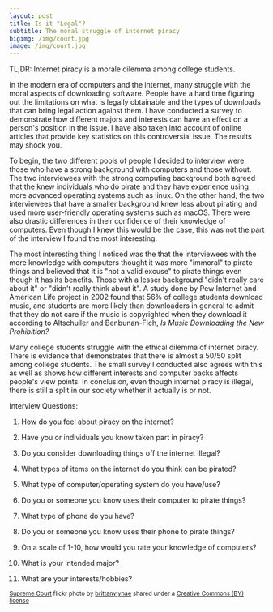 ```yaml
---
layout: post
title: Is it "Legal"?
subtitle: The moral struggle of internet piracy
bigimg: /img/court.jpg
image: /img/court.jpg
---
```

TL;DR: Internet piracy is a morale dilemma among college students. 


In the modern era of computers and the internet, many struggle with the moral aspects of downloading software. People have a hard time figuring out the limitations on what is legally obtainable and the types of downloads that can bring legal action against them. I have conducted a survey to demonstrate how different majors and interests can have an effect on a person's position in the issue. I have also taken into account of online articles that provide key statistics on this controversial issue. The results may shock you.

To begin, the two different pools of people I decided to interview were those who have a strong background with computers and those without. The two interviewees with the strong computing background both agreed that the knew individuals who do pirate and they have experience using more advanced operating systems such as linux. On the other hand, the two interviewees that have a smaller background knew less about pirating and used more user-friendly operating systems such as macOS. There were also drastic differences in their confidence of their knowledge of computers. Even though I knew this would be the case, this was not the part of the interview I found the most interesting.

The most interesting thing I noticed was the that the interviewees with the more knowledge with computers thought it was more "immoral" to pirate things and believed that it is "not a valid excuse" to pirate things even though it has its benefits. Those with a lesser background "didn't really care about it" or "didn't really think about it". A study done by Pew Internet and American Life project in 2002 found that 56% of college students download music, and students are more likely than downloaders in general to admit that they do not care if the music is copyrighted when they download it according to Altschuller and Benbunan-Fich, *Is Music Downloading the New Prohibition?*

Many college students struggle with the ethical dilemma of internet piracy. There is evidence that demonstrates that there is almost a 50/50 split among college students. The small survey I conducted also agrees with this as well as shows how different interests and computer backs affects people's view points. In conclusion, even though internet piracy is illegal, there is still a split in our society whether it actually is or not.



Interview Questions:

1. How do you feel about piracy on the internet?

2. Have you or individuals you know taken part in piracy?

3. Do you consider downloading things off the internet illegal?

4. What types of items on the internet do you think can be pirated?

5. What type of computer/operating system do you have/use?

6. Do you or someone you know uses their computer to pirate things?

7. What type of phone do you have?

8. Do you or someone you know uses their phone to pirate things?

9. On a scale of 1-10, how would you rate your knowledge of computers?

10. What is your intended major?

11. What are your interests/hobbies?



<small><a title="Supreme Court" href="https://flickr.com/photos/brittanylynae/2250989363">Supreme Court</a> flickr photo by <a href="https://flickr.com/people/brittanylynae">brittanylynae</a> shared under a <a href="https://creativecommons.org/licenses/by/2.0/">Creative Commons (BY) license</a> </small>
